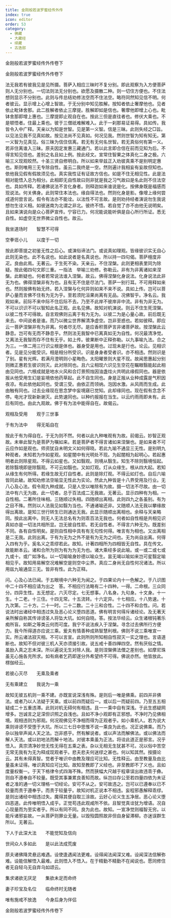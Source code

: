 ```yaml
---
title: 金刚般若波罗蜜经传外传
index: true
icon: editor
order: 53
category:
  - 佛藏
  - 大藏经
  - 续藏
  - 古逸部
---
```


  金刚般若波罗蜜经传外传卷下  

金刚般若波罗蜜经传外传卷下  

法无我若有彼我见是见所摄。菩萨入相应三昧时不复分别。即此观察为入方便菩萨则人无分别也。一切法则法无分别也。欲愿及摄散二种。则一切住方便也。不住法想则显示不分别也。此则与传总结劝修法空而不住法空。略符同然知见信不明。何者彼云。显示增上心增上智故。于无分别中知见胜解。按知者依止奢摩他也。见者依止毗钵舍那。此二胜解者依止三摩提。胜解即如是信也。奢摩他即增上心也。毗钵舍那即增上惠也。三摩提即止观自在也。按此三但是直往者也。修伏大乘也。不是顿悟者。住最上乘也。彼于三僧祇难解难入。此于一刹那易证易得。具如传。我皆令入中广释。天亲以为知是世智。见是第一义智。信是三昧。此则失经之□旨。以见法见我不见真如故。按见法尚不见真如。何况见我。然则世智为知有知无。第一义智为见真见。俗三昧为信住信离。若无有无何名世智。若无真俗何有第一义。若非住离谁入三昧。原夫因定发惠三藏通门。若以此言即合信在前而见知为后。不得言知见信也。差别之名且如上例。按此经文。宣常住智果之体真化二身之极。六喻三义现观皎然。十圣三贤自修明白。所以如来举兹正入劝彼真乘不是别明定惠也。斯则唯用三无专除自性。虽云二我终是一空。然则遍计我相妄有妄故但知也。依他我见假有假故须见也。真实我性证有证故方信也。如是不住无相见性。此是法相对能悟入总为相分。此相即无自性故曰则非犹是我之习气故曰是名此则不住法空也。具如传释。若诸佛说法不言化身者。则释迦如来谁说是化。按佛身既是福感而现说法。何关佛身。此则常住本法也。缘自得法也。然则化身是影。像增上缘何尝成道何尝言说。假令有法亦不能诠。以法性不可言故。是则劝持经者演说勿生我说想勿生诠义相。如彼迷南为北谓之非北。彼终不悟。若自觉了亦不由他无说明矣。且如来演说向是众心菩萨宣传。宁容已力。何况能说能听俱是自心所行所证。悉无自性。如虚空无世界微尘自性也。故云。  

我坐道场时　　智慧不可得  

空拳诳小儿　　以度于一切  

按此即菩提之初鉴无性之后心。或演俗谛法门。或说真如理观。皆缘彼识实无自心此则无染也。此不名说也。如此说者是名真说也。所以持一四句偈。菩萨檀度非疋。良由此焉。无著云。于生死不染。天亲云。不住涅槃。此则更相表里同为除疑。按此偈四句文即三重。一指法　举喻三劝修。弥勒云。非有为非离诸如来涅槃。此断疑也。何者若常说法谁入涅槃。故云。佛得涅槃化身说法。化身说法此非无为也。佛得涅槃非有为也。且有无不住是尽法门。菩萨一别行耳。不可用释如来也。然则报佛有始无终。若入涅槃与化何异则如来不来不说。具如上传。岂可以菩萨心量而言佛不住有为无为乎。至若须陀洹果尚离有无品。况佛智乎。净名云。我观如来。前际不来中际不住后际不去。乃至不此岸不彼岸非中流。非有为非无为。不可以识识不可以智知此名正观。此名见佛。故知对机演说。则云不住生死涅槃。以彼二性不可得故。自言观佛则云离于有为无为。以彼二为是心量心故。前后既无来去。中间说者是谁。而乃以微尘世界解清净虚空。岂非至惑也。若如彼释。即应云一菩萨涅槃非有为非离。何者尽无尽。是应香积菩萨言非诸菩萨故。按涅槃此云静息。岂可有无而不静息乎。然则法无我智中已离真如无为自性。何况最清净觉。又离法无我智而存不住有无乎。如上传。彼果断中正释弥勒。以九事喻九法。合之为三。一体二用三行识尘根是体也。器身受是用也。过现未是行也。论云。见相识者。见是见分能受识。相是相分所受识。识是身身者受者识。亦不相违。然则识是了别。星有光辉。若满月澄明则小星晦色。太阳曜景则大星不现。故闻思惠起分别则微正惠若生彼识则灭。此对除同也。且六尘相现六识见生空花在瞩眼翳能起此相由见同也。六根成就是地水火风和合灯景照烛因油盏炷火共明此缘假同也。器是依报从他受用生幻是妄境依他药草起。此不自生同也。身是正报从业种成露是气积因夜凉。有此依他起同也。受谓三受。由依正而领纳。泡因水激。从风雨而生成。此由触有同也。过去业缘现在思念梦中妄境窹已觉知。此却缘同也。现在假有念念不停。电光才现新新谢灭。此势速同也。以种约报报在当生。以云约雨雨即未有。此后有同也。由此九观故。佛于有为法中能得自在。故偈云。  

观相及受用　　观于三世事  

于有为法中　　得无垢自在  

按此于有为得自在。于无为则不然。何者以此九种唯观有为故。前偈云。妙智正观故。未审此智为是菩萨为嘱如来。若是菩萨者不得言诸如来涅槃也。是如来者不可云应作如是观也。师资犹自未明文义如何得晓。若此九喻不通显三无性。是别明九种观者。未知若为作如星观。如星闇中有光明处不现。为起闇相为起明心。若起惠明者此则除星观。不得云如星也。又如翳观。则境从翳生。知生不除则翳境恒起。若除翳境即是除翳观。不可云如翳也。又如灯观。灯从众缘生。根从四大起。若知从缘生有何所得。若缘生故无灯自性者。此则是除灯观。不得云如灯也。自后六喻皆同此破。故知劝修法空喻显无性此为实论。然此九种皆是十八界受用及行业。无八心及心法。假令观九种成就。只是人空以唯除有为故。摄一切法不尽故。由一切法中有六无为故。此一切者。总于百法成二无我故。无著云。显示四种有为相。一自性相。二著所住味相。三随顺过失相。四随顺出离相。此则四九之各虽别。有为之目不殊。然则以人法我见如翳为当也。不通诸喻还非。又随顺人法无我以攀缘故得出离故。是知三世行转生已则通达无我。此显示随顺出离相也。余释与天亲略同。按此出离中。则无人无法总名有为则乖百法无我也。何者如自性相是共相见识真如亦是一切法共相所显。岂无彼自性耶。若无自性者。不得言六种无为。既差别不同。各有自性明矣。是则自性相中具有有无句性何得。唯言有为相也。又出离相是二无我。此则出离。于有为无为之外不是有为无为之间也。无为尚自出离。何得入四有为乎。奚名义之乖缪若此。故知。计著四相所为四相皆无自性。具在传文。故能断本云。诸和合所为则为有为为无为也。诸大乘经多说此喻。或一或二或七或九或十。或广如净名。以一切喻喻身妙德以喻众生。昙无竭以喻如来岂可星翳定喻相见乎。故知用易解空况难解空是则空中尘界。真应二身尚无自性何况诸法。所以用兹九喻通显三无。皆非有性。此为正释。  

问。心及心法已闻。于五眼境中六种无为闻之。于四果论内十一色解之。于八识图中二十四不相应请为出之　答。不相应行法略有二十四种。一得。二命根。三众同分。四异生性。五无想定。六灭尽定。七无想事。八名身。九句身。十文身。十一生。十二老。十三住。十四无常。十五流转。十六定异。十七相应。十八势速。十九次第。二十方。二十一时。二十二数。二十三和合性。二十四不和合性。问。若说法时出诸经中相违过失及恶心论义堕四恶道。佛有明言何得斥诸经论。及无著天亲所解自称其传诽谤圣人将坠大坑。如何自晓。答。按法华经云。众生诸根钝著乐痴所盲。如斯之等类云何而可度。我宁不说法疾入于涅槃。寻念过去佛所行方便力。我今所得道亦应说三乘。爰夫有情善种成熟智慧利根。佛则不说三乘唯宣一实。所云诸法寂灭相。不可以言宣。此则所则所知相自性寂灭一实之理也。言语道断也。故知不但对彼三机人天亦须接引故。说五戒十善四禅四空。然有厌俗之情。虽励入真之志未深。所以遍说无生对除人我。是则涅槃佛法僧之差别也。如摩尼珠虽无心施各充所求。如有病者乞药即遂分外希望终不可得。佛说亦然。他皆放此。楞伽经云。  

若彼心灭尽　　无乘及乘者  

无有乘建立　　我说为一乘  

故知无彼五机则一乘不建。亦既宣说深浅有殊。是则后一唯是佛乘。前四并非佛法。或者乃以人法疑于天乘。或以前四而疑后一。或以后一而疑前四。乃至五五相疑成二十五重违滞。此则对机无碍何有相违。且一一乘中自有深浅。于此生惑疑网增多。岂诚言之足深但识照之自浅也。且如不净小观即有正邪想。不净时乃见佛相境。观相违则为邪观。何况观佛见不净相而得为正观者乎。如小乘机人。若为说大乘则诽谤不受堕于大坑。所以三七日中思惟不说一乘良为此也。况正说佛乘。而乃杂以独举声闻人天之法。岂非惑乎。然有解说者。或以声法而解佛法。或以佛法而解人天法。或以初地法而解十地法。对彼本乘虽为正法。将诠此道正是邪言。况乎悟入。真宗清净妙觉无性无得在五乘之表。杂以无相无生犹甚不可。况以俗中苦空无常无我有为无为释成现观者乎。悲夫悲夫何迷缪之甚也。何以知其然。按摄论云。其有未得真智。觉者于唯识中由教及理应可比知。无性释云。由至教量及由比量虽未证得。唯识真知应可比知。故知至教即了义经也。非至教即不了义也。且如度量权衡一。于天下格律令式四海不殊。然而狭幅大尺越于程章误出故违乖于彝。则自不遵奉自不较量。既受其事兼累良善知而故。纵岂曰存公至若四量四依为未证者之准的通一切义理格一切经论。安可不从之。安可故违之。岂可以已遵奉以已不较量而责于遵奉乎。而责于较量乎。故知对机正说本不相违。妄程邪愚解释乖缪。是则出诸经中相违过失。魔得其便自取三涂故。云好心论义生五净居。恶心论义堕四恶道。此传唯明悟入成乎。正觉苟违此观咸所不依。且智觉真诠犹为增语。况自心现量而为至实者乎。所以有同不同。良为此也。故知。一宣净觉则福智无穷。以能斥诸邪妄故。一从菩萨则罪业无量。以毁殁圆照故非但自身留滞柳。亦迷误群生所以。无著云。  

下人于此深大法　　不能觉知及信向  

世间众人多如此　　是以此法成荒废  

原夫诸佛降灵悬远难遇。设使逢遇闻法更难。设得闻法闻深又难。设闻深法信解弥难。设能信解悟入最难。此则悟入不悟入。在于精勤不精勤不在闻说也。愿同修住者无自轻乌无自弃乌如颂云。  

集求诸欲无厌足　　集欲未足而命终  

妻子珍宝及名位　　临命终时无随者  

唯有施戒不放逸　　今身后身为伴侣  

金刚般若波罗蜜经传外传卷下  
